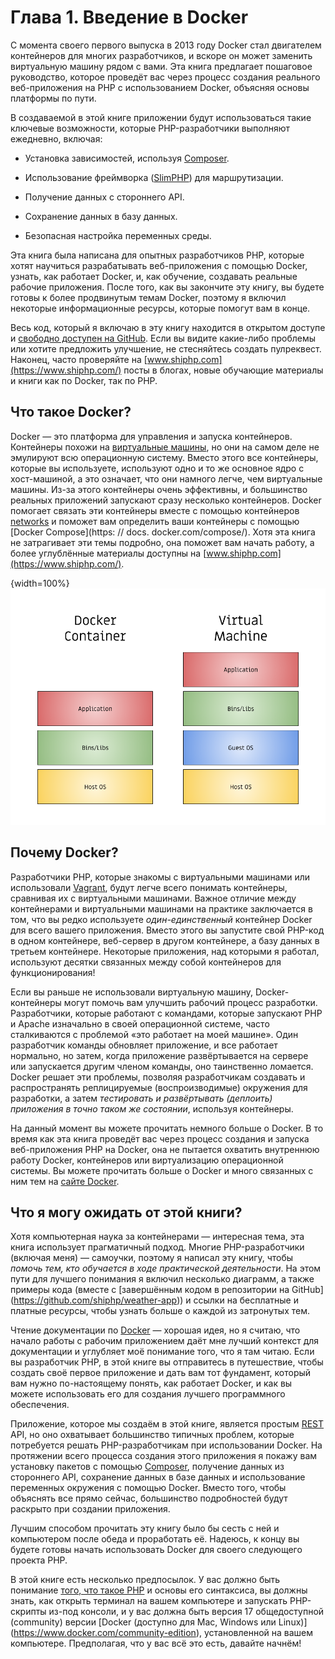 # Глава 1. Введение в Docker

С момента своего первого выпуска в 2013 году Docker стал двигателем контейнеров для многих разработчиков, и вскоре он может заменить виртуальную машину рядом с вами. Эта книга предлагает пошаговое руководство, которое проведёт вас через процесс создания реального веб-приложения на PHP с использованием Docker, объясняя основы платформы по пути.

В создаваемой в этой книге приложении будут использоваться такие ключевые возможности, которые PHP-разработчики выполняют ежедневно, включая:

* Установка зависимостей, используя [Composer](https://getcomposer.org/).

* Использование фреймворка ([SlimPHP](https://www.slimframework.com/)) для маршрутизации.

* Получение данных с стороннего API.

* Сохранение данных в базу данных.

* Безопасная настройка переменных среды.

Эта книга была написана для опытных разработчиков PHP, которые хотят научиться разрабатывать веб-приложения с помощью Docker, узнать, как работает Docker, и, как обучение, создавать реальные рабочие приложения. После того, как вы закончите эту книгу, вы будете готовы к более продвинутым темам Docker, поэтому я включил некоторые информационные ресурсы, которые помогут вам в конце.

Весь код, который я включаю в эту книгу находится в открытом доступе и [свободно доступен на GitHub](https://github.com/shiphp/weather-app). Если вы видите какие-либо проблемы или хотите предложить улучшение, не стесняйтесь создать пулреквест. Наконец, часто проверяйте на [www.shiphp.com](https://www.shiphp.com/) посты в блогах, новые обучающие материалы и книги как по Docker, так по PHP.

## Что такое Docker?

Docker — это платформа для управления и запуска контейнеров. Контейнеры похожи на [виртуальные машины](https://ru.wikipedia.org/wiki/%D0%92%D0%B8%D1%80%D1%82%D1%83%D0%B0%D0%BB%D1%8C%D0%BD%D0%B0%D1%8F_%D0%BC%D0%B0%D1%88%D0%B8%D0%BD%D0%B0), но они на самом деле не эмулируют всю операционную систему. Вместо этого все контейнеры, которые вы используете, используют одно и то же основное ядро с хост-машиной, а это означает, что они намного легче, чем виртуальные машины. Из-за этого контейнеры очень эффективны, и большинство реальных приложений запускают сразу несколько контейнеров. Docker помогает связать эти контейнеры вместе с помощью контейнеров [networks](https://docs.docker.com/engine/userguide/networking/) и поможет вам определить ваши контейнеры с помощью [Docker Compose](https: // docs. docker.com/compose/). Хотя эта книга не затрагивает эти темы подробно, она поможет вам начать работу, а более углублённые материалы доступны на [www.shiphp.com](https://www.shiphp.com/).

{width=100%}
![Диаграмма 1: Контейнер Docker по сравнению с виртуальной машиной](images/diagram1.png)

## Почему Docker?

Разработчики PHP, которые знакомы с виртуальными машинами или использовали [Vagrant](https://www.sitepoint.com/5-easy-ways-getting-started-php-vagrant/), будут легче всего понимать контейнеры, сравнивая их с виртуальными машинами. Важное отличие между контейнерами и виртуальными машинами на практике заключается в том, что вы редко используете *один-единственный* контейнер Docker для всего вашего приложения. Вместо этого вы запустите свой PHP-код в одном контейнере, веб-сервер в другом контейнере, а базу данных в третьем контейнере. Некоторые приложения, над которыми я работал, используют десятки связанных между собой контейнеров для функционирования!

Если вы раньше не использовали виртуальную машину, Docker-контейнеры могут помочь вам улучшить рабочий процесс разработки. Разработчики, которые работают с командами, которые запускают PHP и Apache изначально в своей операционной системе, часто сталкиваются с проблемой «это работает на моей машине». Один разработчик команды обновляет приложение, и все работает нормально, но затем, когда приложение развёртывается на сервере или запускается другим членом команды, оно таинственно ломается. Docker решает эти проблемы, позволяя разработчикам создавать и распространять реплицируемые (воспроизводимые) окружения для разработки, а затем *тестировать и развёртывать (деплоить) приложения в точно таком же состоянии*, используя контейнеры.

На данный момент вы можете прочитать немного больше о Docker. В то время как эта книга проведёт вас через процесс создания и запуска веб-приложения PHP на Docker, она не пытается охватить внутреннюю работу Docker, контейнеров или виртуализацию операционной системы. Вы можете прочитать больше о Docker и много связанных с ним тем на [сайте Docker](https://www.docker.com/what-docker).

## Что я могу ожидать от этой книги?

Хотя компьютерная наука за контейнерами — интересная тема, эта книга использует прагматичный подход. Многие PHP-разработчики (включая меня) — самоучки, поэтому я написал эту книгу, чтобы *помочь тем, кто обучается в ходе практической деятельности*. На этом пути для лучшего понимания я включил несколько диаграмм, а также примеры кода (вместе с [завершённым кодом в репозитории на GitHub] (https://github.com/shiphp/weather-app)) и ссылки на бесплатные и платные ресурсы, чтобы узнать больше о каждой из затронутых тем.

Чтение документации по [Docker](https://docs.docker.com/) — хорошая идея, но я считаю, что начало работы с рабочим приложением даёт мне лучший контекст для документации и углубляет моё понимание того, что я там читаю. Если вы разработчик PHP, в этой книге вы отправитесь в путешествие, чтобы создать своё первое приложение и дать вам тот фундамент, который вам нужно по-настоящему понять, как работает Docker, и как вы можете использовать его для создания лучшего программного обеспечения.

Приложение, которое мы создаём в этой книге, является простым [REST](https://stackoverflow.com/questions/671118/what-exactly-is-restful-programming) API, но оно охватывает большинство типичных проблем, которые потребуется решать PHP-разработчикам при использовании Docker. На протяжении всего процесса создания этого приложения я покажу вам установку пакетов с помощью [Composer](https://getcomposer.org/), получение данных из стороннего API, сохранение данных в базе данных и использование переменных окружения с помощью Docker. Вместо того, чтобы объяснять все прямо сейчас, большинство подробностей будут раскрыто при создании приложения.

Лучшим способом прочитать эту книгу было бы сесть с ней и компьютером после обеда и проработать её. Надеюсь, к концу вы будете готовы начать использовать Docker для своего следующего проекта PHP.

В этой книге есть несколько предпосылок. У вас должно быть понимание [того, что такое PHP](http://php.net/manual/ru/intro-whatis.php) и основы его синтаксиса, вы должны знать, как открыть терминал на вашем компьютере и запускать PHP-скрипты из-под консоли, и у вас должна быть версия 17 общедоступной (community) версии [Docker (доступно для Mac, Windows или Linux)] (https://www.docker.com/community-edition), установленной на вашем компьютере. Предполагая, что у вас всё это есть, давайте начнём!